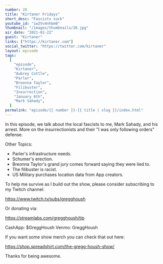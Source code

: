```yaml
---
number: 28
title: "Kirtaner Fridays"
short_desc: "Fascists suck"
youtube_id: "iw2Vv4nhbm0"
thumbnail: "/images/thumbnails/28.jpg"
air_date: "2021-01-22"
guest: "Kirtaner"
links: ["https://kirtaner.com"]
social_twitter: "https://twitter.com/kirtaner"
layout: episode
tags:
  [
    "episode",
    "Kirtaner",
    "Aubrey Cottle",
    "Parler",
    "Breonna Taylor",
    "Filibuster",
    "Insurrection",
    "January 6th",
    "Mark Sahady",
  ]
permalink: "episode/{{ number }}-{{ title | slug }}/index.html"
---
```


In this episode, we talk about the local fascists to me, Mark Sahady, and his arrest. More on the insurrectionists and their "I was only following orders" defense.

Other Topics:

- Parler's infrastructure needs.
- Schumer's erection.
- Breonna Taylor's grand jury comes forward saying they were lied to.
- The filibuster is racist.
- US Military purchases location data from App creators.

To help me survive as I build out the show, please consider subscribing to my Twitch channel:

https://www.twitch.tv/subs/gregghoush​​

Or donating via:

https://streamlabs.com/gregghoush/tip​​

CashApp: $GreggHoush
Venmo: GreggHoush

If you want some show merch you can check that out here:

https://shop.spreadshirt.com/the-gregg-housh-show/

Thanks for being awesome.
